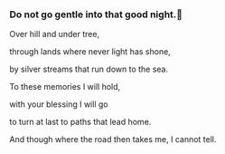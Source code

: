 ### Do not go gentle into that good night.🌙
Over hill and under tree,

through lands where never light has shone,

by silver streams that run down to the sea.

To these memories I will hold,

with your blessing I will go

to turn at last to paths that lead home.

And though where the road then takes me, I cannot tell.

